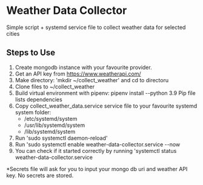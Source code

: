 # Weather Data Collector

Simple script + systemd service file to collect weather data for selected cities 

## Steps to Use

1. Create mongodb instance with your favourite provider. 
2. Get an API key from https://www.weatherapi.com/
3. Make directory: 'mkdir ~/collect_weather' and cd to directoru
4. Clone files to ~/collect_weather
5. Build virtual environment with pipenv: pipenv install --python 3.9 Pip file lists dependencies
7. Copy collect_weather_data.service service file to your favourite systemd system folder:
    - /etc/systemd/system
    - /usr/lib/systemd/system
    - /lib/systemd/system 
8. Run 'sudo systemctl daemon-reload'
9. Run 'sudo systemctl enable weather-data-collector.service --now
10. You can check if it started correctly by running 'systemctl status weather-data-collector.service

*Secrets file will ask for you to input your mongo db uri and weather API key. No secrets are stored.
